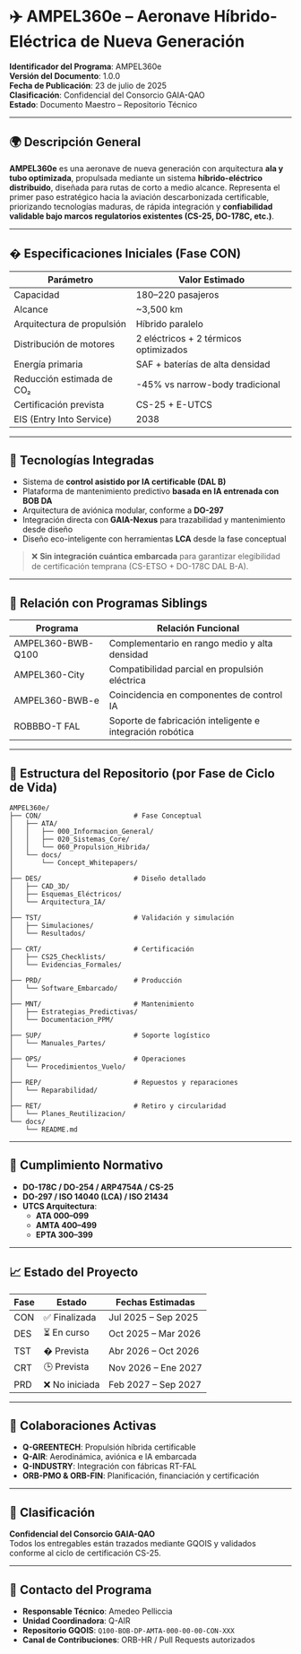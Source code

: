 # ✈️ AMPEL360e – Aeronave Híbrido-Eléctrica de Nueva Generación

**Identificador del Programa**: AMPEL360e  
**Versión del Documento**: 1.0.0  
**Fecha de Publicación**: 23 de julio de 2025  
**Clasificación**: Confidencial del Consorcio GAIA-QAO  
**Estado**: Documento Maestro – Repositorio Técnico  

---

## 🌍 Descripción General

**AMPEL360e** es una aeronave de nueva generación con arquitectura **ala y tubo optimizada**, propulsada mediante un sistema **híbrido-eléctrico distribuido**, diseñada para rutas de corto a medio alcance. Representa el primer paso estratégico hacia la aviación descarbonizada certificable, priorizando tecnologías maduras, de rápida integración y **confiabilidad validable bajo marcos regulatorios existentes (CS-25, DO-178C, etc.)**.

---

## �️ Especificaciones Iniciales (Fase CON)

| Parámetro                      | Valor Estimado        |
|-------------------------------|------------------------|
| Capacidad                     | 180–220 pasajeros      |
| Alcance                       | ~3,500 km              |
| Arquitectura de propulsión    | Híbrido paralelo       |
| Distribución de motores       | 2 eléctricos + 2 térmicos optimizados |
| Energía primaria              | SAF + baterías de alta densidad |
| Reducción estimada de CO₂     | -45% vs narrow-body tradicional |
| Certificación prevista        | CS-25 + E-UTCS         |
| EIS (Entry Into Service)      | 2038                   |

---

## 🧠 Tecnologías Integradas

- Sistema de **control asistido por IA certificable (DAL B)**  
- Plataforma de mantenimiento predictivo **basada en IA entrenada con BOB DA**  
- Arquitectura de aviónica modular, conforme a **DO-297**  
- Integración directa con **GAIA-Nexus** para trazabilidad y mantenimiento desde diseño  
- Diseño eco-inteligente con herramientas **LCA** desde la fase conceptual  

> ❌ **Sin integración cuántica embarcada** para garantizar elegibilidad de certificación temprana (CS-ETSO + DO-178C DAL B-A).

---

## 🔗 Relación con Programas Siblings

| Programa              | Relación Funcional       |
|----------------------|--------------------------|
| AMPEL360-BWB-Q100    | Complementario en rango medio y alta densidad |
| AMPEL360-City        | Compatibilidad parcial en propulsión eléctrica |
| AMPEL360-BWB-e       | Coincidencia en componentes de control IA |
| ROBBBO-T FAL         | Soporte de fabricación inteligente e integración robótica |

---

## 📂 Estructura del Repositorio (por Fase de Ciclo de Vida)

```
AMPEL360e/
├── CON/                       # Fase Conceptual
│   ├── ATA/
│   │   ├── 000_Informacion_General/
│   │   ├── 020_Sistemas_Core/
│   │   └── 060_Propulsion_Hibrida/
│   └── docs/
│       └── Concept_Whitepapers/
│
├── DES/                       # Diseño detallado
│   ├── CAD_3D/
│   ├── Esquemas_Eléctricos/
│   └── Arquitectura_IA/
│
├── TST/                       # Validación y simulación
│   ├── Simulaciones/
│   └── Resultados/
│
├── CRT/                       # Certificación
│   ├── CS25_Checklists/
│   └── Evidencias_Formales/
│
├── PRD/                       # Producción
│   └── Software_Embarcado/
│
├── MNT/                       # Mantenimiento
│   ├── Estrategias_Predictivas/
│   └── Documentacion_PPM/
│
├── SUP/                       # Soporte logístico
│   └── Manuales_Partes/
│
├── OPS/                       # Operaciones
│   └── Procedimientos_Vuelo/
│
├── REP/                       # Repuestos y reparaciones
│   └── Reparabilidad/
│
├── RET/                       # Retiro y circularidad
│   └── Planes_Reutilizacion/
└── docs/
    └── README.md 
```

---

## 📜 Cumplimiento Normativo

- **DO-178C / DO-254 / ARP4754A / CS-25**
- **DO-297 / ISO 14040 (LCA) / ISO 21434**
- **UTCS Arquitectura**:  
  - **ATA 000–099**  
  - **AMTA 400–499**  
  - **EPTA 300–399**

---

## 📈 Estado del Proyecto

| Fase | Estado      | Fechas Estimadas      |
|------|-------------|------------------------|
| CON  | ✅ Finalizada | Jul 2025 – Sep 2025   |
| DES  | ⏳ En curso  | Oct 2025 – Mar 2026   |
| TST  | � Prevista  | Abr 2026 – Oct 2026   |
| CRT  | 🕒 Prevista  | Nov 2026 – Ene 2027   |
| PRD  | ❌ No iniciada | Feb 2027 – Sep 2027 |

---

## 🧩 Colaboraciones Activas

- **Q-GREENTECH**: Propulsión híbrida certificable
- **Q-AIR**: Aerodinámica, aviónica e IA embarcada
- **Q-INDUSTRY**: Integración con fábricas RT-FAL
- **ORB-PMO & ORB-FIN**: Planificación, financiación y certificación

---

## 🔐 Clasificación

**Confidencial del Consorcio GAIA-QAO**  
Todos los entregables están trazados mediante GQOIS y validados conforme al ciclo de certificación CS-25.

---

## 📝 Contacto del Programa

- **Responsable Técnico**: Amedeo Pelliccia  
- **Unidad Coordinadora**: Q-AIR  
- **Repositorio GQOIS**: `Q100-BOB-DP-AMTA-000-00-00-CON-XXX`  
- **Canal de Contribuciones**: ORB-HR / Pull Requests autorizados
